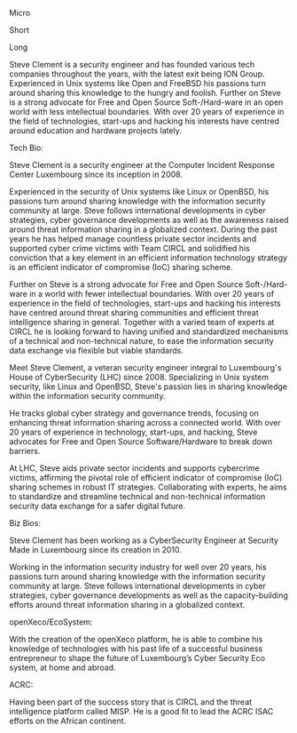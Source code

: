 Micro

Short

Long

Steve Clement is a security engineer and has founded various tech companies throughout the years, with the latest exit being ION Group.
Experienced in Unix systems like Open and FreeBSD his passions turn around sharing this knowledge to the hungry and foolish.
Further on Steve is a strong advocate for Free and Open Source Soft-/Hard-ware in an open world with less intellectual boundaries.
With over 20 years of experience in the field of technologies, start-ups and hacking his interests have centred around education and hardware projects lately.


Tech Bio:

Steve Clement is a security engineer at the Computer Incident Response Center Luxembourg since its inception in 2008.
 
Experienced in the security of Unix systems like Linux or OpenBSD, his passions turn around sharing knowledge with the information security community at large. Steve follows international developments in cyber strategies, cyber governance developments as well as the awareness raised around threat information sharing in a globalized context. During the past years he has helped manage countless private sector incidents and supported cyber crime victims with Team CIRCL and solidified his conviction that a key element in an efficient information technology strategy is an efficient indicator of compromise (IoC) sharing scheme.
 
Further on Steve is a strong advocate for Free and Open Source Soft-/Hard-ware in a world with fewer intellectual boundaries. With over 20 years of experience in the field of technologies, start-ups and hacking his interests have centred around threat sharing communities and efficient threat intelligence sharing in general. Together with a varied team of experts at CIRCL he is looking forward to having unified and standardized mechanisms of a technical and non-technical nature, to ease the information security data exchange via flexible but viable standards.

Meet Steve Clement, a veteran security engineer integral to Luxembourg's House of CyberSecurity (LHC) since 2008. Specializing in Unix system security, like Linux and OpenBSD, Steve's passion lies in sharing knowledge within the information security community.

He tracks global cyber strategy and governance trends, focusing on enhancing threat information sharing across a connected world. With over 20 years of experience in technology, start-ups, and hacking, Steve advocates for Free and Open Source Software/Hardware to break down barriers.

At LHC, Steve aids private sector incidents and supports cybercrime victims, affirming the pivotal role of efficient indicator of compromise (IoC) sharing schemes in robust IT strategies. Collaborating with experts, he aims to standardize and streamline technical and non-technical information security data exchange for a safer digital future.

Biz Bios:

Steve Clement has been working as a CyberSecurity Engineer at Security Made in Luxembourg since its creation in 2010.

Working in the information security industry for well over 20 years, his passions turn around sharing knowledge with the information security community at large.
Steve follows international developments in cyber strategies, cyber governance developments as well as the capacity-building efforts around threat information sharing in a globalized context.

openXeco/EcoSystem:

With the creation of the openXeco platform, he is able to combine his knowledge of technologies with his past life of a successful business entrepreneur to shape the future of Luxembourg’s Cyber Security Eco system, at home and abroad.

ACRC:

Having been part of the success story that is CIRCL and the threat intelligence platform called MISP. He is a good fit to lead the ACRC ISAC efforts on the African continent.
